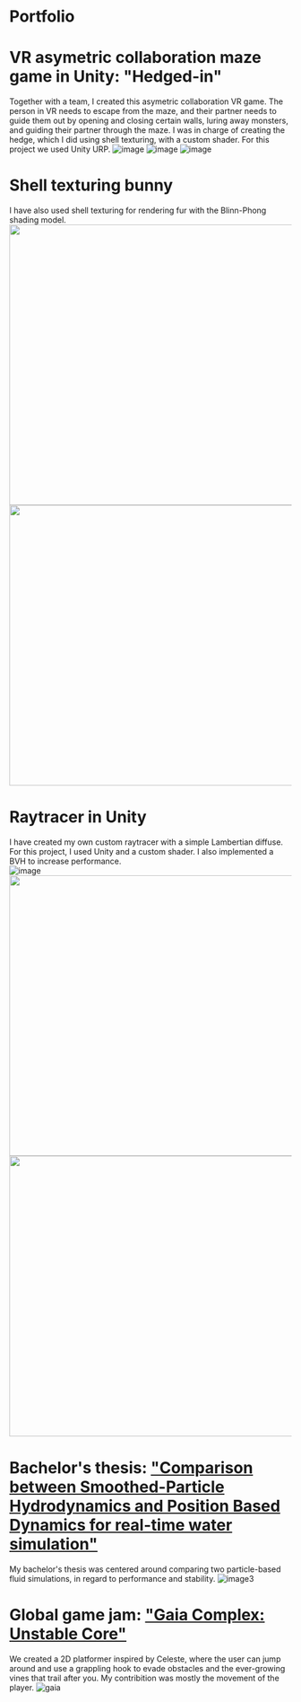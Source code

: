 # Portfolio

# VR asymetric collaboration maze game in Unity: "Hedged-in"
Together with a team, I created this asymetric collaboration VR game. The person in VR needs to escape from the maze, and their partner needs to guide them out by opening and closing certain walls, luring away monsters, and guiding their partner through the maze. I was in charge of creating the hedge, which I did using shell texturing, with a custom shader. For this project we used Unity URP. 
![image](https://github.com/user-attachments/assets/1e5d1228-fbe2-4cae-94b9-55cf45613baa)
![image](https://github.com/user-attachments/assets/e746166c-9854-4e04-89b5-c20e9a1aeedd)
![image](https://github.com/user-attachments/assets/891ebfe1-e767-4ef7-9267-e0c34d6c25a6)

# Shell texturing bunny
I have also used shell texturing for rendering fur with the Blinn-Phong shading model.
<img width="700" height = "500" src="https://github.com/user-attachments/assets/f6228368-8caa-4f7b-9759-22f59c56419f">
<img width="700" height = "500" src="https://github.com/user-attachments/assets/7f006e3a-7460-49d5-944c-dfd906205ac0">

# Raytracer in Unity
I have created my own custom raytracer with a simple Lambertian diffuse. For this project, I used Unity and a custom shader. I also implemented a BVH to increase performance.  
![image](https://github.com/user-attachments/assets/ba1d48a3-7f5c-4f84-bc13-70630e3b08f8)
<img width="800" height = "500" src="https://github.com/user-attachments/assets/8c05efb1-ee02-4f91-bbda-47a7807b0840">
<img width="800" height = "500" src="https://github.com/user-attachments/assets/9869dd35-ca87-44bc-b34e-f42297356cf1">

# Bachelor's thesis: ["Comparison between Smoothed-Particle Hydrodynamics and Position Based Dynamics for real-time water simulation"](https://urn.kb.se/resolve?urn=urn:nbn:se:kth:diva-335984)
My bachelor's thesis was centered around comparing two particle-based fluid simulations, in regard to performance and stability. 
![image3](https://github.com/user-attachments/assets/388f33b4-fe1b-4415-a4a9-2237eb813a0c)

# Global game jam: ["Gaia Complex: Unstable Core"](https://v3.globalgamejam.org/2023/games/untitled-0)
We created a 2D platformer inspired by Celeste, where the user can jump around and use a grappling hook to evade obstacles and the ever-growing vines that trail after you. My contribition was mostly the movement of the player. 
![gaia](https://github.com/user-attachments/assets/441f2ad9-bd75-4417-a48c-2869565931db)









